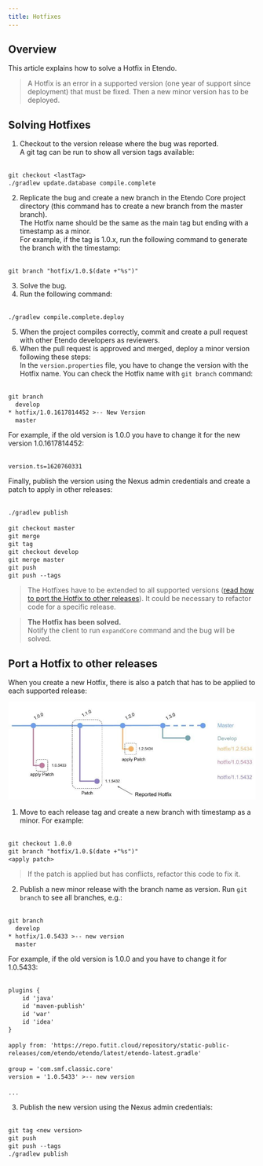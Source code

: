 ```yaml
---
title: Hotfixes
---
```


## Overview

This article explains how to solve a Hotfix in Etendo.

> A Hotfix is an error in a supported version (one year of support since deployment) that must be fixed. Then a new minor version has to be deployed.

## Solving Hotfixes

1.  Checkout to the version release where the bug was reported.  
    A git tag can be run to show all version tags available:

```plaintext

git checkout <lastTag>
./gradlew update.database compile.complete
```

2.  Replicate the bug and create a new branch in the Etendo Core project directory (this command has to create a new branch from the master branch).  
    The Hotfix name should be the same as the main tag but ending with a timestamp as a minor.  
    For example, if the tag is 1.0.x, run the following command to generate the branch with the timestamp:

```plaintext

git branch "hotfix/1.0.$(date +"%s")"
```

3.  Solve the bug.
4.  Run the following command:

```plaintext

./gradlew compile.complete.deploy
```

5.  When the project compiles correctly, commit and create a pull request with other Etendo developers as reviewers.
6.  When the pull request is approved and merged, deploy a minor version following these steps:  
    In the `version.properties` file, you have to change the version with the Hotfix name. You can check the Hotfix name with `git branch` command:

```plaintext

git branch
  develop
* hotfix/1.0.1617814452 >-- New Version
  master
```

For example, if the old version is 1.0.0 you have to change it for the new version 1.0.1617814452:

```plaintext

version.ts=1620760331
```

Finally, publish the version using the Nexus admin credentials and create a patch to apply in other releases:

```plaintext

./gradlew publish

git checkout master
git merge
git tag
git checkout develop
git merge master
git push
git push --tags
```

> The Hotfixes have to be extended to all supported versions ([read how to port the Hotfix to other releases](https://incidencias.atlassian.net/browse/ERP-336)). It could be necessary to refactor code for a specific release.

> **The Hotfix has been solved.**  
> Notify the client to run `expandCore` command and the bug will be solved.

## Port a Hotfix to other releases

When you create a new Hotfix, there is also a patch that has to be applied to each supported release:

![hotfixes.jpeg](/docs/assets/legacy/technicaldocumentation/securityandbugs/hotfixes.jpeg)

1.  Move to each release tag and create a new branch with timestamp as a minor. For example:

```plaintext

git checkout 1.0.0
git branch "hotfix/1.0.$(date +"%s")"
<apply patch>
```

> If the patch is applied but has conflicts, refactor this code to fix it.

2.  Publish a new minor release with the branch name as version. Run `git branch` to see all branches, e.g.:

```plaintext

git branch
  develop
* hotfix/1.0.5433 >-- new version
  master
```

For example, if the old version is 1.0.0 and you have to change it for 1.0.5433:

```plaintext

plugins {
    id 'java'
    id 'maven-publish'
    id 'war'
    id 'idea'
}

apply from: 'https://repo.futit.cloud/repository/static-public-releases/com/etendo/etendo/latest/etendo-latest.gradle'

group = 'com.smf.classic.core'
version = '1.0.5433' >-- new version

...
```

3.  Publish the new version using the Nexus admin credentials:

```plaintext

git tag <new version>
git push
git push --tags
./gradlew publish
```
